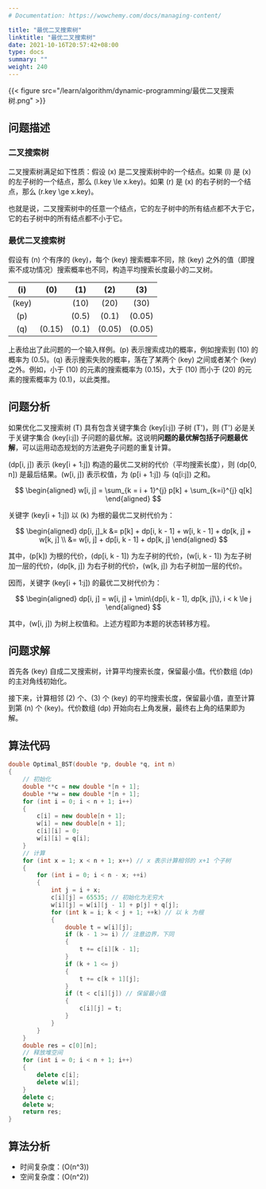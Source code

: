 ```yaml
---
# Documentation: https://wowchemy.com/docs/managing-content/

title: "最优二叉搜索树"
linktitle: "最优二叉搜索树"
date: 2021-10-16T20:57:42+08:00
type: docs
summary: ""
weight: 240
---
```


<!--more-->

{{< figure src="/learn/algorithm/dynamic-programming/最优二叉搜索树.png" >}}

## 问题描述

### 二叉搜索树

二叉搜索树满足如下性质：假设 \(x\) 是二叉搜索树中的一个结点。如果 \(l\) 是 \(x\) 的左子树的一个结点，那么 \(l.key \le x.key\)。如果 \(r\) 是 \(x\) 的右子树的一个结点，那么 \(r.key \ge x.key\)。

也就是说，二叉搜索树中的任意一个结点，它的左子树中的所有结点都不大于它，它的右子树中的所有结点都不小于它。

### 最优二叉搜索树

假设有 \(n\) 个有序的 \(key\)，每个 \(key\) 搜索概率不同，除 \(key\) 之外的值（即搜索不成功情况）搜索概率也不同，构造平均搜索长度最小的二叉树。

|  \(i\)  |  \(0\)   |  \(1\)  |  \(2\)   |  \(3\)   |
| :---: | :----: | :---: | :----: | :----: |
| \(key\) |        | \(10\)  |  \(20\)  |  \(30\)  |
|  \(p\)  |        | \(0.5\) | \(0.1\)  | \(0.05\) |
|  \(q\)  | \(0.15\) | \(0.1\) | \(0.05\) | \(0.05\) |

上表给出了此问题的一个输入样例。\(p\) 表示搜索成功的概率，例如搜索到 \(10\) 的概率为 \(0.5\)。\(q\) 表示搜索失败的概率，落在了某两个 \(key\) 之间或者某个 \(key\) 之外。例如，小于 \(10\) 的元素的搜索概率为 \(0.15\)，大于 \(10\) 而小于 \(20\) 的元素的搜索概率为 \(0.1\)，以此类推。

## 问题分析

如果优化二叉搜索树 \(T\) 具有包含关键字集合 \(key[i:j]\) 子树 \(T'\)，则 \(T'\) 必是关于关键字集合 \(key[i:j]\) 子问题的最优解。这说明**问题的最优解包括子问题最优解**，可以运用动态规划的方法避免子问题的重复计算。

\(dp[i, j]\) 表示 \(key[i + 1:j]\) 构造的最优二叉树的代价（平均搜索长度），则 \(dp[0, n]\) 是最后结果。\(w[i, j]\) 表示权值，为 \(p[i + 1:j]\) 与 \(q[i:j]\) 之和。

$$
\begin{aligned}
w[i, j] = \sum_{k = i + 1}^{j} p[k] + \sum_{k=i}^{j} q[k]
\end{aligned}
$$

关键字 \(key[i + 1:j]\) 以 \(k\) 为根的最优二叉树代价为：

$$
\begin{aligned}
dp[i, j]_k &= p[k] + dp[i, k - 1] + w[i, k - 1] + dp[k, j] + w[k, j] \\
&= w[i, j] + dp[i, k - 1] + dp[k, j]
\end{aligned}
$$

其中，\(p[k]\) 为根的代价，\(dp[i, k - 1]\) 为左子树的代价，\(w[i, k - 1]\) 为左子树加一层的代价，\(dp[k, j]\) 为右子树的代价，\(w[k, j]\) 为右子树加一层的代价。

因而，关键字 \(key[i + 1:j]\) 的最优二叉树代价为：

$$
\begin{aligned}
dp[i, j] = w[i, j] + \min\{dp[i, k - 1], dp[k, j]\}, i < k \le j
\end{aligned}
$$

其中，\(w[i, j]\) 为树上权值和。上述方程即为本题的状态转移方程。

## 问题求解

首先各 \(key\) 自成二叉搜索树，计算平均搜索长度，保留最小值。代价数组 \(dp\) 的主对角线初始化。

接下来，计算相邻 \(2\) 个、\(3\) 个 \(key\) 的平均搜索长度，保留最小值，直至计算到第 \(n\) 个 \(key\)。代价数组 \(dp\) 开始向右上角发展，最终右上角的结果即为解。

## 算法代码

```cpp
double Optimal_BST(double *p, double *q, int n)
{
    // 初始化
    double **c = new double *[n + 1];
    double **w = new double *[n + 1];
    for (int i = 0; i < n + 1; i++)
    {
        c[i] = new double[n + 1];
        w[i] = new double[n + 1];
        c[i][i] = 0;
        w[i][i] = q[i];
    }
    // 计算
    for (int x = 1; x < n + 1; x++) // x 表示计算相邻的 x+1 个子树
    {
        for (int i = 0; i < n - x; ++i)
        {
            int j = i + x;
            c[i][j] = 65535; // 初始化为无穷大
            w[i][j] = w[i][j - 1] + p[j] + q[j];
            for (int k = i; k < j + 1; ++k) // 以 k 为根
            {
                double t = w[i][j];
                if (k - 1 >= i) // 注意边界，下同
                {
                    t += c[i][k - 1];
                }
                if (k + 1 <= j)
                {
                    t += c[k + 1][j];
                }
                if (t < c[i][j]) // 保留最小值
                {
                    c[i][j] = t;
                }
            }
        }
    }
    double res = c[0][n];
    // 释放堆空间
    for (int i = 0; i < n + 1; i++)
    {
        delete c[i];
        delete w[i];
    }
    delete c;
    delete w;
    return res;
}
```

## 算法分析

- 时间复杂度：\(O(n^3)\)
- 空间复杂度：\(O(n^2)\)